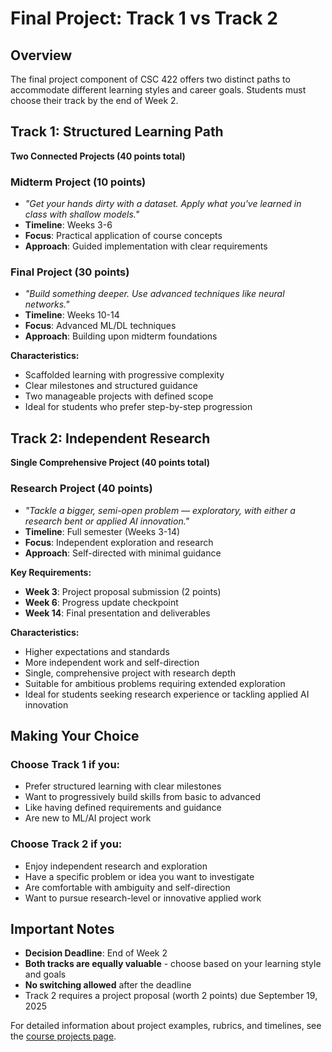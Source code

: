# Final Project: Track 1 vs Track 2

## Overview
The final project component of CSC 422 offers two distinct paths to accommodate different learning styles and career goals. Students must choose their track by the end of Week 2.

## Track 1: Structured Learning Path
**Two Connected Projects (40 points total)**

### Midterm Project (10 points)
- *"Get your hands dirty with a dataset. Apply what you've learned in class with shallow models."*
- **Timeline**: Weeks 3-6
- **Focus**: Practical application of course concepts
- **Approach**: Guided implementation with clear requirements

### Final Project (30 points)  
- *"Build something deeper. Use advanced techniques like neural networks."*
- **Timeline**: Weeks 10-14
- **Focus**: Advanced ML/DL techniques
- **Approach**: Building upon midterm foundations

**Characteristics:**
- Scaffolded learning with progressive complexity
- Clear milestones and structured guidance
- Two manageable projects with defined scope
- Ideal for students who prefer step-by-step progression

## Track 2: Independent Research
**Single Comprehensive Project (40 points total)**

### Research Project (40 points)
- *"Tackle a bigger, semi-open problem — exploratory, with either a research bent or applied AI innovation."*
- **Timeline**: Full semester (Weeks 3-14)
- **Focus**: Independent exploration and research
- **Approach**: Self-directed with minimal guidance

**Key Requirements:**
- **Week 3**: Project proposal submission (2 points)
- **Week 6**: Progress update checkpoint
- **Week 14**: Final presentation and deliverables

**Characteristics:**
- Higher expectations and standards
- More independent work and self-direction
- Single, comprehensive project with research depth
- Suitable for ambitious problems requiring extended exploration
- Ideal for students seeking research experience or tackling applied AI innovation

## Making Your Choice

### Choose Track 1 if you:
- Prefer structured learning with clear milestones
- Want to progressively build skills from basic to advanced
- Like having defined requirements and guidance
- Are new to ML/AI project work

### Choose Track 2 if you:
- Enjoy independent research and exploration
- Have a specific problem or idea you want to investigate
- Are comfortable with ambiguity and self-direction
- Want to pursue research-level or innovative applied work

## Important Notes
- **Decision Deadline**: End of Week 2
- **Both tracks are equally valuable** - choose based on your learning style and goals
- **No switching allowed** after the deadline
- Track 2 requires a project proposal (worth 2 points) due September 19, 2025

For detailed information about project examples, rubrics, and timelines, see the [course projects page](../../projects.html).